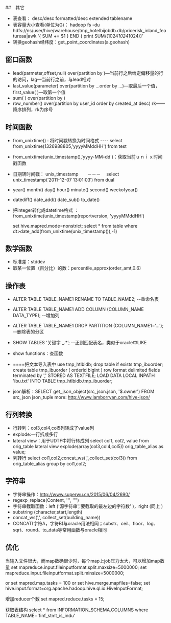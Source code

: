 ##　其它
- 表查看： desc/desc formatted/desc extended tablename
- 表容量大小查看(单位为G)：
hadoop fs -du hdfs://ns/user/hive/warehouse/tmp_hotelbijobdb.db/pricerisk_inland_featureaa|awk '{ SUM += $1 } END { print SUM/(1024*1024*1024)}'
- 转换geohash经纬度：get_point_coordinates(a.geohash)

## 窗口函数
- lead(parmeter,offset,null) over(partition by )—当前行之后给定偏移量的行的访问，lag—当前行之前，与lead相对
- last_value(parameter) over(partition by …order by ...)—取最后一个值，first_value( )—取第一个值
- sum( ) over(partition by )
- row_number() over(partition by user_id order by created_at desc) rk——降序排列，rk为序号

## 时间函数
- from_unixtime() : 将时间戳转换为时间格式  ----  select from_unixtime(1326988805,'yyyyMMddHH') from test
- from_unixtime(unix_timestamp(),'yyyy-MM-dd')：获取当前ｕｎｉｘ时间戳函数
- 日期转时间戳： unix_timestamp　　－－－　 select unix_timestamp(’2011-12-07 13:01:03′) from dual
- year() month() day() hour() minute() second() weekofyear()
- datediff() date_add() date_sub() to_date()
- 把integer转化成datetime格式 ：from_unixtime(unix_timestamp(reportversion, 'yyyyMMddHH')

    set hive.mapred.mode=nonstrict;
    select *  from table
    where dt>date_add(from_unixtime(unix_timestamp()),-1)

## 数学函数

- 标准差：stddev
- 取某一位置（百分比）的数：percentile_approx(order_amt,0.6)


## 操作表
- ALTER TABLE TABLE_NAME1 RENAME TO TABLE_NAME2;  --重命名表
- ALTER TABLE TABLE_NAME1 ADD COLUMN (COLUMN_NAME DATA_TYPE);  --增加列
- ALTER TABLE TABLE_NAME1 DROP PARTITION (COLUMN_NAME1=’…’);  --删除表的分区
- SHOW TABLES ‘关键字 _.*’;    --正则匹配表名，类似于oracle中LIKE
- show functions：查函数
- ====把文本导入表中
use tmp_htlbidb;
drop table if exists tmp_ibuorder;
create table tmp_ibuorder
(
orderid bigint
)
row format delimited
fields terminated by ','
STORED AS TEXTFILE;
LOAD DATA LOCAL INPATH 'ibu.txt' INTO TABLE tmp_htlbidb.tmp_ibuorder;

- json解析：SELECT get_json_object(src_json.json, '$.owner') FROM src_json
            json_tuple
            more: http://www.lamborryan.com/hive-json/

## 行列转换
- 行转列：col3,col4,col5列转成了value列
- explode:一行拆成多行
- lateral view：用于UDTF中将行转成列
select col1, col2, value
from orig_table lateral view explode(array(col3,col4,col5)) orig_table_alias as value;
- 列转行
select col1,col2,concat_ws(',',collect_set(col3))
from orig_table_alias
group by col1,col2;


## 字符串
- 字符串操作：http://www.superwu.cn/2015/06/04/2690/
- regexp_replace(Content, '\'', '"')
- 字符串截取函数：left ('源字符串','要截取的最左边的字符数' )，right (同上 )
- substring (character,start,length)
- concat_ws(',', collect_set(building_name))
- CONCAT(字符A，字符B)与oracle用法相同；substr、ceil、floor、log、sqrt、round、to_data等常用函数与oracle相同

## 优化
当输入文件很大，而map数确很少时，每个map上job压力太大，可以增加map数量
set mapreduce.input.fileinputformat.split.maxsize=5000000;
set mapreduce.input.fileinputformat.split.minsize=5000000;

or  set mapred.map.tasks = 100
or
set hive.merge.mapfiles=false;
set hive.input.format=org.apache.hadoop.hive.ql.io.HiveInputFormat;

增加reducer个数
set mapred.reduce.tasks = 15;

获取表结构
select *
from INFORMATION_SCHEMA.COLUMNS
where TABLE_NAME='finf_stmt_is_indu'
